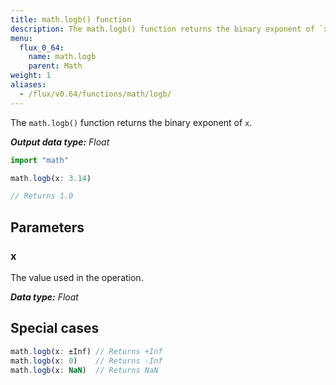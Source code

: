 ```yaml
---
title: math.logb() function
description: The math.logb() function returns the binary exponent of `x`.
menu:
  flux_0_64:
    name: math.logb
    parent: Math
weight: 1
aliases:
  - /flux/v0.64/functions/math/logb/
---
```


The `math.logb()` function returns the binary exponent of `x`.

_**Output data type:** Float_

```js
import "math"

math.logb(x: 3.14)

// Returns 1.0
```

## Parameters

### x
The value used in the operation.

_**Data type:** Float_

## Special cases
```js
math.logb(x: ±Inf) // Returns +Inf
math.logb(x: 0)    // Returns -Inf
math.logb(x: NaN)  // Returns NaN
```
